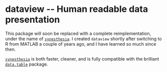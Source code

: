 dataview -- Human readable data presentation
========
This package will soon be replaced with a complete reimplementation, under the name of
[`synesthesia`](https://github.com/backlin/dataview/tree/develop).
I created `dataview` shortly after switching to R from MATLAB a couple of years ago,
and I have learned so much since then.

[`synesthesia`](https://github.com/backlin/dataview/tree/develop) is both faster, cleaner,
and is fully compatible with the brilliant [`data.table`](https://github.com/Rdatatable/data.table/wiki) package.
